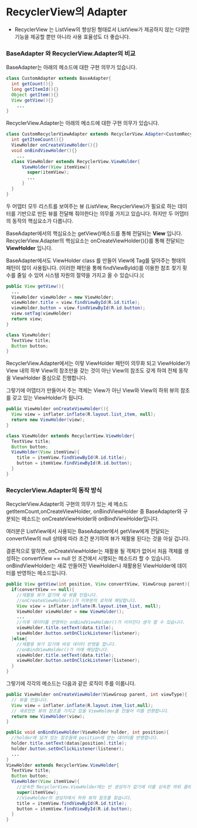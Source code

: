 # RecyclerView의 Adapter
* RecyclerView 는 ListView의 향상된 형태로서 ListView가 제공하지 않는 다양한 기능을 제공할 뿐만 아니라 사용 효율성도 더 좋습니다.

### BaseAdapter 와 RecyclerView.Adapter의 비교

BaseAdapter는 아래의 메소드에 대한 구현 의무가 있습니다.
```Java
class CustomAdapter extends BaseAdapter{
  int getCount(){}
  long getItemId(){}
  Object getItem(){}
  View getView(){}
    ...
}
```
RecyclerView.Adapter는 아래의 메소드에 대한 구현 의무가 있습니다.
```Java
class CustomRecyclerViewAdapter extends RecyclerView.Adapter<CustomRecyclerViewAdapter.ViewHolder>{
  int getItemCount(){}
  ViewHolder onCreateViewHolder(){}
  void onBindViewHolder(){}
    ...
  class ViewHolder extends RecyclerView.ViewHolder{
      ViewHolder(View itemView){
        super(itemView);
        ...
      }
  }
}
```
두 어뎁터 모두 리스트를 보여주는 뷰 (ListView, RecyclerView)가 필요로 하는 데이터를 기반으로 만든 뷰를 전달해 줘야한다는 의무를 가지고 있습니다. 하지만 두 어뎁터의 동작의 핵심요소가 다릅니다.

BaseAdapter에서의 핵심요소는 getView()메소드를 통해 전달되는 **View** 입니다.
RecyclerView.Adapter의 핵심요소는 onCreateViewHolder(){}를 통해 전달되는 **ViewHolder** 입니다.

BaseAdapter에서도 ViewHolder class 를 만들어 View에 Tag를 달아주는 형태의 패턴이 많이 사용됩니다.
(이러한 패턴을 통해 findViewById()를 이용한 참조 찾기 횟수를 줄일 수 있어 시스템 자원의 절약을 가지고 올 수 있습니다.)(
```Java
public View getView(){
  ...
  ViewHolder viewHolder = new ViewHolder;
  viewHolder.title = view.findViewById(R.id.title);
  viewHolder.button = view.findViewById(R.id.button);
  view.setTag(viewHolder)
  return view;
}

class ViewHolder{
  TextView title;
  Button button;
}
```
RecyclerView.Adapter에서는 이렇 ViewHolder 패턴이 의무화 되고 ViewHolder가 View 내의 하부 View의 참조만을 갖는 것이 아닌 View의 참조도 갖게 하여 전체 동작을 ViewHolder 중심으로 진행합니다.

그렇기에 어뎁터가 만들어서 주는 객체는 View가 아닌 View와 View의 하위 뷰의 참조를 갖고 있는 ViewHolder가 됩니다.

```Java
public ViewHolder onCreateViewHolder(){
  View view = inflater.inflate(R.layout.list_item, null);
  return new ViewHolder(view);
}

class ViewHolder extends RecyclerView.ViewHolder{
  TextView title;
  Button button;
  ViewHolder(View itemView){
    title = itemView.findViewById(R.id.title);
    button = itemView.findViewById(R.id.button);
  }
}

```

### RecyclerView.Adapter의 동작 방식
RecyclerView.Adapter의 구현의 의무가 있는 세 메소드 getItemCount,onCreateViewHolder, onBindViewHolder 중 BaseAdapter와 구분되는 메소드는 onCreateViewHolder와 onBindViewHolder입니다.

여러분은 ListView에서 사용되는 BaseAdapter에서 getView에게 전달되는 convertView의 null 상태에 따라 조건 분기하여 뷰가 재활용 된다는 것을 아실 겁니다.

결론적으로 말하면, onCreateViewHolder는 재활용 될 객체가 없어서 처음 객체를 생성하는 convertView == null 인 조건에서 시행되는 메소드라 할 수 있습니다.
onBindViewHolder는 새로 만들어진 ViewHolder나 재활용된 ViewHolder에 데이터를 반영하는 메소드입니다.
```Java
public View getView(int position, View convertView, ViewGroup parent){
  if(convertView == null){
    //재활용 뷰가 없기에 새 뷰를 만듭니다.
    //onCreateViewHolder()가 이부분의 로직에 해당합니다.
    View view = inflater.inflate(R.layout.item_list, null);
    ViewHolder viewHolder = new ViewHolder();
    ...
    //이후 데이터를 반영하는 onBindViewHolder()가 이어진다 생각 할 수 있습니다.
    viewHolder.title.setText(data.title);
    viewHolder.button.setOnClickListener(listener);
  }else{
    //재활용 뷰가 있기에 바로 데이터 반영을 합니다.
    //onBindViewHolder()가 이에 해당합니다.
    viewHolder.title.setText(data.title);
    viewHolder.button.setOnClickListener(listener);
  }
}
```
그렇기에 각각의 메소드는 다음과 같은 로직이 주를 이룹니다.
```Java
public ViewHolder onCreateViewHolder(ViewGroup parent, int viewType){
  // 뷰를 만듭니다.
  View view = inflater.inflate(R.layout.item_list,null);
  // 새로만든 뷰의 참조를 가지고 있을 ViewHolder를 만들어 이를 반환합니다.
  return new ViewHolder(view);
}

public void onBindViewHolder(ViewHolder holder, int position){
  //holder에 담겨 있는 참조들에 position에 맏는 데이터를 반영합니다.
  holder.title.setText(datas[position].title);
  holder.button.setOnClickListener(listener);
  ...  
}
ViewHolder extends RecyclerView.ViewHolder{
  TextView title;
  Button button;
  ViewHolder(View itemView){
    //상속한 RecyclerView.ViewHolder에는 빈 생성자가 없기에 이를 상속한 하위 클래스는 반드시 상속한 클래스의 생성자를 호출해야 합니다.
    super(itemView);
    //ViewHolder의 생성자에서 하위 뷰의 참조를 찾습니다.
    title = itemView.findViewById(R.id.title);
    button = itemView.findViewById(R.id.button);
  }
}

```
